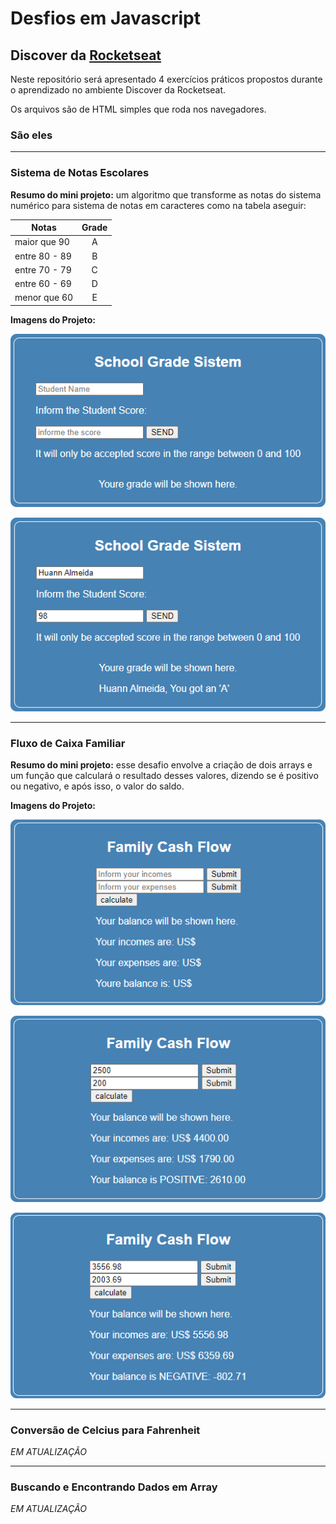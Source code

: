 # Desfios em Javascript

## Discover da [Rocketseat](http://www.rocketseat.com.br)

Neste repositório será apresentado 4 exercícios práticos propostos durante o aprendizado no ambiente Discover da Rocketseat.

Os arquivos são de HTML simples que roda nos navegadores.

### São eles

----

### Sistema de Notas Escolares

**Resumo do mini projeto:** um algoritmo que transforme as notas do sistema numérico para sistema de notas em caracteres como na tabela aseguir:

|Notas           |Grade |
|----            |:----:|
|maior que 90    |   A  |
|entre 80 - 89   |   B  |
|entre 70 - 79   |   C  |
|entre 60 - 69   |   D  |
|menor que 60    |   E  |

**Imagens do Projeto:**

![Picture one](pictures/schoolGradeSistem-1.png?raw=true)

![Picture two](pictures/schoolGradeSistem-2.png?raw=true)

----

### Fluxo de Caixa Familiar

**Resumo do mini projeto:** esse desafio envolve a criação de dois arrays e um função que calculará o resultado desses valores, dizendo se é positivo ou negativo, e após isso, o valor do saldo.

**Imagens do Projeto:**

![Picture two](pictures/familyCashFlow-1.png?raw=true)

![Picture two](pictures/familyCashFlow-2.png?raw=true)

![Picture two](pictures/familyCashFlow-3.png?raw=true)

----

### Conversão de Celcius para Fahrenheit

*EM ATUALIZAÇÃO*

----

### Buscando e Encontrando Dados em Array

*EM ATUALIZAÇÃO*
